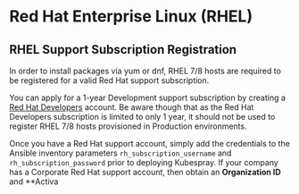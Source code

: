 # Red Hat Enterprise Linux (RHEL)

## RHEL Support Subscription Registration

In order to install packages via yum or dnf, RHEL 7/8 hosts are required to be registered for a valid Red Hat support subscription.

You can apply for a 1-year Development support subscription by creating a [Red Hat Developers](https://developers.redhat.com/) account. Be aware though that as the Red Hat Developers subscription is limited to only 1 year, it should not be used to register RHEL 7/8 hosts provisioned in Production environments.

Once you have a Red Hat support account, simply add the credentials to the Ansible inventory parameters `rh_subscription_username` and `rh_subscription_password` prior to deploying Kubespray. If your company has a Corporate Red Hat support account, then obtain an **Organization ID** and **Activa